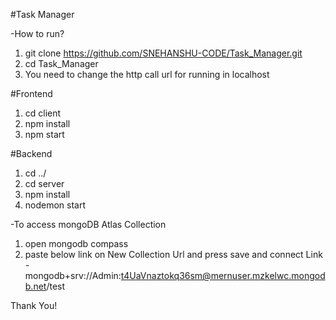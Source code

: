#Task Manager

-How to run?

1. git clone https://github.com/SNEHANSHU-CODE/Task_Manager.git
2. cd Task_Manager
3. You need to change the http call url for running in localhost

#Frontend
1. cd client
2. npm install
3. npm start

#Backend
1. cd ../
2. cd server
3. npm install
4. nodemon start

-To access mongoDB Atlas Collection

1. open mongodb compass
2. paste below link on New Collection Url and press save and connect
    Link - mongodb+srv://Admin:t4UaVnaztokq36sm@mernuser.mzkelwc.mongodb.net/test

Thank You!